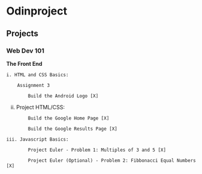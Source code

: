 # Odinproject

## Projects

### Web Dev 101

**The Front End**

    i. HTML and CSS Basics:
    
        Assignment 3
        
            Build the Android Logo [X]  
            
    ii. Project HTML/CSS:
    
            Build the Google Home Page [X]
            
        	Build the Google Results Page [X]
           
    iii. Javascript Basics:
    
            Project Euler - Problem 1: Multiples of 3 and 5 [X]

            Project Euler (Optional) - Problem 2: Fibbonacci Equal Numbers [X]
